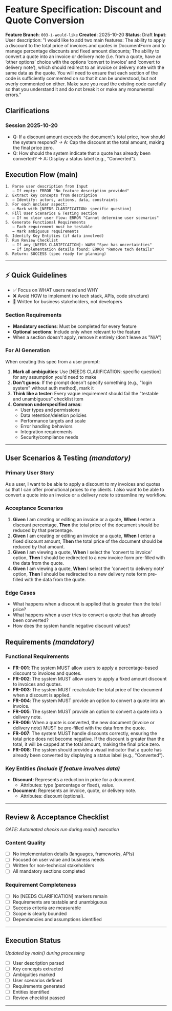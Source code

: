 # Feature Specification: Discount and Quote Conversion

**Feature Branch**: `003-i-would-like`
**Created**: 2025-10-20
**Status**: Draft
**Input**: User description: "I would like to add two main features: The ability to apply a discount to the total price of invoices and quotes in DocumentForm and to manage percentage discounts and fixed amount discounts; The ability to convert a quote into an invoice or delivery note (i.e. from a quote, have an ‘other options’ choice with the options ‘convert to invoice’ and ‘convert to delivery note’), which should redirect to an invoice or delivery note with the same data as the quote. You will need to ensure that each section of the code is sufficiently commented on so that it can be understood, but not overly commented on either. Make sure you read the existing code carefully so that you understand it and do not break it or make any monumental errors."

## Clarifications

### Session 2025-10-20
- Q: If a discount amount exceeds the document's total price, how should the system respond? → A: Cap the discount at the total amount, making the final price zero.
- Q: How should the system indicate that a quote has already been converted? → A: Display a status label (e.g., "Converted").

## Execution Flow (main)
```
1. Parse user description from Input
   → If empty: ERROR "No feature description provided"
2. Extract key concepts from description
   → Identify: actors, actions, data, constraints
3. For each unclear aspect:
   → Mark with [NEEDS CLARIFICATION: specific question]
4. Fill User Scenarios & Testing section
   → If no clear user flow: ERROR "Cannot determine user scenarios"
5. Generate Functional Requirements
   → Each requirement must be testable
   → Mark ambiguous requirements
6. Identify Key Entities (if data involved)
7. Run Review Checklist
   → If any [NEEDS CLARIFICATION]: WARN "Spec has uncertainties"
   → If implementation details found: ERROR "Remove tech details"
8. Return: SUCCESS (spec ready for planning)
```

---

## ⚡ Quick Guidelines
- ✅ Focus on WHAT users need and WHY
- ❌ Avoid HOW to implement (no tech stack, APIs, code structure)
- 👥 Written for business stakeholders, not developers

### Section Requirements
- **Mandatory sections**: Must be completed for every feature
- **Optional sections**: Include only when relevant to the feature
- When a section doesn't apply, remove it entirely (don't leave as "N/A")

### For AI Generation
When creating this spec from a user prompt:
1. **Mark all ambiguities**: Use [NEEDS CLARIFICATION: specific question] for any assumption you'd need to make
2. **Don't guess**: If the prompt doesn't specify something (e.g., "login system" without auth method), mark it
3. **Think like a tester**: Every vague requirement should fail the "testable and unambiguous" checklist item
4. **Common underspecified areas**:
   - User types and permissions
   - Data retention/deletion policies
   - Performance targets and scale
   - Error handling behaviors
   - Integration requirements
   - Security/compliance needs

---

## User Scenarios & Testing *(mandatory)*

### Primary User Story
As a user, I want to be able to apply a discount to my invoices and quotes so that I can offer promotional prices to my clients. I also want to be able to convert a quote into an invoice or a delivery note to streamline my workflow.

### Acceptance Scenarios
1.  **Given** I am creating or editing an invoice or a quote, **When** I enter a discount percentage, **Then** the total price of the document should be reduced by that percentage.
2.  **Given** I am creating or editing an invoice or a quote, **When** I enter a fixed discount amount, **Then** the total price of the document should be reduced by that amount.
3.  **Given** I am viewing a quote, **When** I select the 'convert to invoice' option, **Then** I should be redirected to a new invoice form pre-filled with the data from the quote.
4.  **Given** I am viewing a quote, **When** I select the 'convert to delivery note' option, **Then** I should be redirected to a new delivery note form pre-filled with the data from the quote.

### Edge Cases
- What happens when a discount is applied that is greater than the total price?
- What happens when a user tries to convert a quote that has already been converted?
- How does the system handle negative discount values?

## Requirements *(mandatory)*

### Functional Requirements
- **FR-001**: The system MUST allow users to apply a percentage-based discount to invoices and quotes.
- **FR-002**: The system MUST allow users to apply a fixed amount discount to invoices and quotes.
- **FR-003**: The system MUST recalculate the total price of the document when a discount is applied.
- **FR-004**: The system MUST provide an option to convert a quote into an invoice.
- **FR-005**: The system MUST provide an option to convert a quote into a delivery note.
- **FR-006**: When a quote is converted, the new document (invoice or delivery note) MUST be pre-filled with the data from the quote.
- **FR-007**: The system MUST handle discounts correctly, ensuring the total price does not become negative. If the discount is greater than the total, it will be capped at the total amount, making the final price zero.
- **FR-008**: The system should provide a visual indicator that a quote has already been converted by displaying a status label (e.g., "Converted").

### Key Entities *(include if feature involves data)*
- **Discount**: Represents a reduction in price for a document.
    - Attributes: type (percentage or fixed), value.
- **Document**: Represents an invoice, quote, or delivery note.
    - Attributes: discount (optional).

---

## Review & Acceptance Checklist
*GATE: Automated checks run during main() execution*

### Content Quality
- [ ] No implementation details (languages, frameworks, APIs)
- [ ] Focused on user value and business needs
- [ ] Written for non-technical stakeholders
- [ ] All mandatory sections completed

### Requirement Completeness
- [ ] No [NEEDS CLARIFICATION] markers remain
- [ ] Requirements are testable and unambiguous
- [ ] Success criteria are measurable
- [ ] Scope is clearly bounded
- [ ] Dependencies and assumptions identified

---

## Execution Status
*Updated by main() during processing*

- [ ] User description parsed
- [ ] Key concepts extracted
- [ ] Ambiguities marked
- [ ] User scenarios defined
- [ ] Requirements generated
- [ ] Entities identified
- [ ] Review checklist passed

---